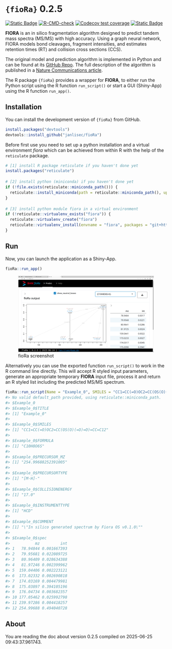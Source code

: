 
<!-- README.md is generated from README.Rmd. Please edit that file -->

# `{fioRa}` 0.2.5

<!-- badges: start -->

[![Static
Badge](https://img.shields.io/badge/LiveApp-blue)](https://apps.bam.de/shn01/fioRa/)
[![R-CMD-check](https://github.com/janlisec/fioRa/actions/workflows/R-CMD-check.yaml/badge.svg)](https://github.com/janlisec/fioRa/actions/workflows/R-CMD-check.yaml)
[![Codecov test
coverage](https://codecov.io/gh/janlisec/fioRa/graph/badge.svg)](https://app.codecov.io/gh/janlisec/fioRa)
[![Static
Badge](https://img.shields.io/badge/doi-10.1038/s41467--025--57422--4-yellow.svg)](https://doi.org/10.1038/s41467-025-57422-4)
<!-- badges: end -->

**FIORA** is an in silico fragmentation algorithm designed to predict
tandem mass spectra (MS/MS) with high accuracy. Using a graph neural
network, FIORA models bond cleavages, fragment intensities, and
estimates retention times (RT) and collision cross sections (CCS).

The original model and prediction algorithm is implemented in Python and
can be found at its [GitHub Repo](https://github.com/BAMeScience/fiora).
The full description of the algorithm is published in a [Nature
Communications article](https://doi.org/10.1038/s41467-025-57422-4).

The R package `{fioRa}` provides a wrapper for **FIORA**, to either run
the Python script using the R function `run_script()` or start a GUI
(Shiny-App) using the R function `run_app()`.

## Installation

You can install the development version of `{fioRa}` from GitHub.

``` r
install.packages("devtools")
devtools::install_github("janlisec/fioRa")
```

Before first use you need to set up a python installation and a virtual
environment *fiora* which can be achieved from within R with the help of
the `reticulate` package.

``` r
# [1] install R package reticulate if you haven't done yet
install.packages("reticulate")

# [2] install python (miniconda) if you haven't done yet
if (!file.exists(reticulate::miniconda_path())) {
  reticulate::install_miniconda(path = reticulate::miniconda_path(), update = FALSE, force = FALSE)
}

# [3] install python module fiora in a virtual environment
if (!reticulate::virtualenv_exists("fiora")) {
  reticulate::virtualenv_create("fiora")
  reticulate::virtualenv_install(envname = "fiora", packages = "git+https://github.com/BAMeScience/fiora.git")
}
```

## Run

Now, you can launch the application as a Shiny-App.

``` r
fioRa::run_app()
```

<figure>
<img src="dev/fioRa_screenshot.png?raw=true" title="fioRa screenshot"
alt="fioRa screenshot" />
<figcaption aria-hidden="true">fioRa screenshot</figcaption>
</figure>

Alternatively you can use the exported function `run_script()` to work
in the R command line directly. This will accept R styled input
parameters, generate an appropriate temporary **FIORA** input file,
process it and return an R styled list including the predicted MS/MS
spectrum.

``` r
fioRa::run_script(Name = "Example_0", SMILES = "CC1=CC(=O)OC2=CC(OS(O)(=O)=O)=CC=C12")
#> No valid default_path provided, using reticulate::miniconda_path.
#> $Example_0
#> $Example_0$TITLE
#> [1] "Example_0"
#> 
#> $Example_0$SMILES
#> [1] "CC1=CC(=O)OC2=CC(OS(O)(=O)=O)=CC=C12"
#> 
#> $Example_0$FORMULA
#> [1] "C10H8O6S"
#> 
#> $Example_0$PRECURSOR_MZ
#> [1] "254.99688252391005"
#> 
#> $Example_0$PRECURSORTYPE
#> [1] "[M-H]-"
#> 
#> $Example_0$COLLISIONENERGY
#> [1] "17.0"
#> 
#> $Example_0$INSTRUMENTTYPE
#> [1] "HCD"
#> 
#> $Example_0$COMMENT
#> [1] "\"In silico generated spectrum by Fiora OS v0.1.0\""
#> 
#> $Example_0$spec
#>           mz         int
#> 1   78.94844 0.001667393
#> 2   79.95681 0.022089725
#> 3   80.96409 0.028634388
#> 4   81.97246 0.002399962
#> 5  159.04406 0.002223121
#> 6  173.02332 0.002690818
#> 7  174.03169 0.004479981
#> 8  175.03897 0.394105196
#> 9  176.04734 0.003682357
#> 10 177.05462 0.025992798
#> 11 239.97286 0.004418257
#> 12 254.99688 0.494040728
```

## About

You are reading the doc about version 0.2.5 compiled on 2025-06-25
09:43:37.961743.
